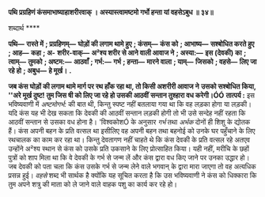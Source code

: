 **पथि प्रग्रहिणं कंसमाभाष्याहाशरीरवाक् ।** **अस्यास्त्वामष्टमो गर्भो हन्ता यां वहसेऽबुध ॥ ३४॥** 

शब्दार्थ **** 

**पथि—** **रास्ते में** **; प्रग्रहिणम्—** **घोड़ों की लगाम थामे हुए** **; कंसम्—** **कंस को** **; आभाष्य—** **सश्बोधित करते हुए** **; आह—** **कहा** **; अ-** **शरीर-वाक्—** **अ²श्य शरीर से आने वाली आवाज ने** **; अस्या:—** **इस (देवकी) का** **; त्वाम्—** **तुमको** **; अष्टम:—** **आठवाँ** **; गर्भ:—** **गर्भ** **; हन्ता—** **मारने वाला** **; याम्—** **जिसको** **; वहसे—** **लिए जा रहे हो** **; अबुध—** **हे मूर्ख।** **.** 

**जब कंस घोड़ों की लगाम थामे मार्ग पर रथ हाँक रहा था, तो किसी अशरीरी आवाज ने** **उसको सश्बोधित किया, ''अरे मूर्ख दुष्ट! तुम जिस षी को लिए जा रहे हो उसकी आठवीं** **सन्तान तुश्हारा वध करेगी।ÓÓ** **तात्पर्य :** इस भविष्यवाणी में *अष्टमोगर्भ:* की बात थी, किन्तु स्पष्ट नहीं बतलाया गया था कि वह लड़का होगा या लड़की। यदि कंस यह भी देख सकता कि देवकी की आठवीं सन्तान लड़की होगी तो भी उसे सन्देह नहीं रहता कि आठवीं सन्तान से उसका वध होना है। 'विश्वकोशÓ के अनुसार *गर्भ* तथा *अर्भक* दोनों ही शिशु के द्योतक हैं। कंस अपनी बहन के प्रति वत्सल था इसीलिए वह अपनी बहन तथा बहनोई को उनके घर पहुँचाने के लिए रथचालक का काम कर रहा था। किन्तु देवतागण नहीं चाहते थे कि कंस देवकी के प्रति वत्सल रहे अतएव उन्होंने अ²श्य स्थान से कंस को उसके प्रति उकसाने के लिए प्रोत्साहित किया। यही नहीं, मरीचि के छहों पुत्रों को शाप मिला था कि वे देवकी के गर्भ से जन्म लें और कंस द्वारा वध किए जाने पर उनका उद्धार हो। जब देवकी को पता चला कि कंस उसके गर्भ से जन्म लेने वाले भगवान् के द्वारा मारा जाएगा तो वह अत्यधिक प्रसन्न हुई। *वहसे* शब्द भी सार्थक है क्योंकि यह सूचित करता है कि उस भविष्यवाणी ने कंस को धिक्कारा कि तुम अपने शत्रु की माता को ले जाने वाले वाहक पशु का कार्य कर रहे हो।  